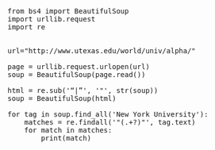 
<pre>
from bs4 import BeautifulSoup
import urllib.request
import re


url="http://www.utexas.edu/world/univ/alpha/"

page = urllib.request.urlopen(url)
soup = BeautifulSoup(page.read())

html = re.sub('“|”', '"', str(soup))
soup = BeautifulSoup(html)

for tag in soup.find_all('New York University'):
    matches = re.findall('"(.+?)"', tag.text)
    for match in matches:
        print(match)
</pre>       

